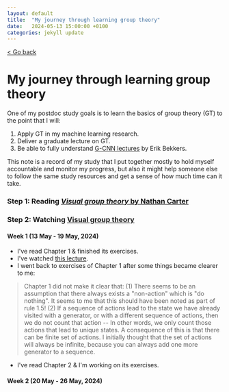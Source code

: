 ```yaml
---
layout: default
title:  "My journey through learning group theory"
date:   2024-05-13 15:00:00 +0100
categories: jekyll update
---
```


<p>
   <a href="/kamilazdybal.github.io/#blog">
      < Go back
  </a>
</p>

# My journey through learning group theory

One of my postdoc study goals is to learn the basics of group theory (GT) to the point that I will:

1. Apply GT in my machine learning research.
2. Deliver a graduate lecture on GT.
3. Be able to fully understand [G-CNN lectures](https://www.youtube.com/playlist?list=PL8FnQMH2k7jzPrxqdYufoiYVHim8PyZWd) by Erik Bekkers.

This note is a record of my study that I put together mostly to hold myself accountable and monitor my progress, 
but also it might help someone else to follow the same study resources and get a sense of how much time can it take.

### Step 1: Reading [*Visual group theory* by Nathan Carter](https://github.com/liwei766/visual-group-theory/blob/master/visual%20group%20theory.pdf)

### Step 2: Watching [Visual group theory](https://www.youtube.com/playlist?list=PLwV-9DG53NDxU337smpTwm6sef4x-SCLv)

#### Week 1 (13 May - 19 May, 2024)

- I've read Chapter 1 & finished its exercises.
- I've watched [this lecture](https://youtu.be/UwTQdOop-nU).
- I went back to exercises of Chapter 1 after some things became clearer to me:

> Chapter 1 did not make it clear that:
> (1) There seems to be an assumption that there always exists a "non-action" which is "do nothing". It seems to me that this should have been noted as part of rule 1.5!
> (2) If a sequence of actions lead to the state we have already visited with a generator, or with a different
> sequence of actions, then we do not count that action -- In other words, we only count those actions that lead
> to unique states. A consequence of this is that there can be finite set of actions. I initially thought that the
> set of actions will always be infinite, because you can always add one more generator to a sequence.
 
- I've read Chapter 2 & I'm working on its exercises.

#### Week 2 (20 May - 26 May, 2024)


